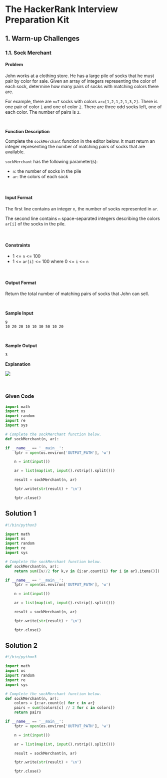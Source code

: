 # The HackerRank Interview Preparation Kit
## 1. Warm-up Challenges

### 1.1. Sock Merchant

#### Problem
John works at a clothing store. He has a large pile of socks that he must pair by color for sale. Given an array of integers representing the color of each sock, determine how many pairs of socks with matching colors there are.

For example, there are `n=7` socks with colors `ar=[1,2,1,2,1,3,2]`. There is one pair of color `1` and one of color `2`. There are three odd socks left, one of each color. The number of pairs is `2`.


<br>

**Function Description**

Complete the `sockMerchant` function in the editor below. It must return an integer representing the number of matching pairs of socks that are available.

`sockMerchant` has the following parameter(s):
* `n`: the number of socks in the pile
* `ar`: the colors of each sock


<br>

#### Input Format

The first line contains an integer `n`, the number of socks represented in `ar`.

The second line contains `n` space-separated integers describing the colors `ar[i]` of the socks in the pile.

<br>

#### Constraints


* 1 <= `n` <= 100
* 1 <= `ar[i]` <= 100 where 0 <= `i` <= `n`

<br>

#### Output Format

Return the total number of matching pairs of socks that John can sell.

<br>

**Sample Input**

```
9
10 20 20 10 10 30 50 10 20
```

<br>

**Sample Output**

```
3
```


**Explanation**

![](https://s3.amazonaws.com/hr-challenge-images/25168/1474122392-c7b9097430-sock.png)

<br>


### Given Code

```python
import math
import os
import random
import re
import sys

# Complete the sockMerchant function below.
def sockMerchant(n, ar):

if __name__ == '__main__':
    fptr = open(os.environ['OUTPUT_PATH'], 'w')

    n = int(input())

    ar = list(map(int, input().rstrip().split()))

    result = sockMerchant(n, ar)

    fptr.write(str(result) + '\n')

    fptr.close()

```


## Solution 1

```python
#!/bin/python3

import math
import os
import random
import re
import sys

# Complete the sockMerchant function below.
def sockMerchant(n, ar):
    return sum([v//2 for k,v in {i:ar.count(i) for i in ar}.items()])

if __name__ == '__main__':
    fptr = open(os.environ['OUTPUT_PATH'], 'w')

    n = int(input())

    ar = list(map(int, input().rstrip().split()))

    result = sockMerchant(n, ar)

    fptr.write(str(result) + '\n')

    fptr.close()

```



## Solution 2

```python
#!/bin/python3

import math
import os
import random
import re
import sys

# Complete the sockMerchant function below.
def sockMerchant(n, ar):
    colors = {c:ar.count(c) for c in ar}
    pairs = sum([colors[c] // 2 for c in colors])
    return pairs

if __name__ == '__main__':
    fptr = open(os.environ['OUTPUT_PATH'], 'w')

    n = int(input())

    ar = list(map(int, input().rstrip().split()))

    result = sockMerchant(n, ar)

    fptr.write(str(result) + '\n')

    fptr.close()
```
